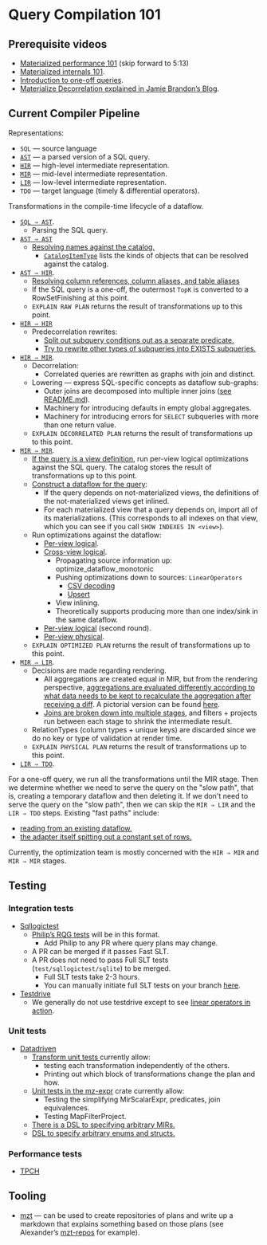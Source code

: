 # Query Compilation 101

## Prerequisite videos

* [Materialized performance 101](https://drive.google.com/file/d/1BlCFHVJsi6-YfQQpPMaWOhDOvaQDdcWV/view?usp=sharing)
  (skip forward to 5:13)
* [Materialized internals 101](https://drive.google.com/file/d/1_SlM-zQR2FifNMeECnFTnwRcTc7zxRuc/view).
* [Introduction to one-off queries](https://drive.google.com/file/d/1LsyMY1OMmDS7uQS6cT6IFmdROGiPB4Im/view?usp=sharing).
* [Materialize Decorrelation explained in Jamie Brandon’s Blog](https://www.scattered-thoughts.net/writing/materialize-decorrelation/).

## Current Compiler Pipeline

Representations:

* `SQL` — source language
* [`AST`](https://github.com/MaterializeInc/materialize/blob/main/src/sql/src/plan.rs) — a parsed version of a SQL query.
* [`HIR`](https://github.com/MaterializeInc/materialize/blob/main/src/sql/src/plan/expr.rs) — high-level intermediate representation.
* [`MIR`](https://github.com/MaterializeInc/materialize/blob/main/src/expr/src/relation/mod.rs) — mid-level intermediate representation.
* [`LIR`](https://github.com/MaterializeInc/materialize/blob/main/src/compute-client/src/plan/mod.rs) — low-level intermediate representation.
* `TDO` — target language (timely & differential operators).

Transformations in the compile-time lifecycle of a dataflow.

* [`SQL ⇒ AST`](https://github.com/materializeinc/materialize/blob/main/src/sql-parser/src/parser.rs#L55).
    * Parsing the SQL query.
* [`AST ⇒ AST`](https://github.com/MaterializeInc/materialize/blob/main/src/adapter/src/coord.rs#L1876)
    * [Resolving names against the catalog.](https://github.com/MaterializeInc/materialize/blob/main/src/sql/src/names.rs#L1035-L1053)
        * [`CatalogItemType`](https://github.com/MaterializeInc/materialize/blob/main/src/sql/src/catalog.rs#L336)
            lists the kinds of objects that can be resolved against the catalog.
* [`AST ⇒ HIR`](https://github.com/MaterializeInc/materialize/blob/main/src/sql/src/plan/query.rs#L90-L129).
    * [Resolving column references, column aliases, and table aliases](https://github.com/MaterializeInc/materialize/blob/main/src/sql/src/plan/scope.rs)
    * If the SQL query is a one-off, the outermost `TopK` is converted to a
      RowSetFinishing at this point.
    * `EXPLAIN RAW PLAN` returns the result of transformations up to this point.
* [`HIR ⇒ HIR`](https://github.com/MaterializeInc/materialize/blob/main/src/sql/src/plan/lowering.rs#L149-L150)
    * Predecorrelation rewrites:
        * [Split out subquery conditions out as a separate predicate.](https://github.com/MaterializeInc/materialize/blob/main/src/sql/src/plan/transform_expr.rs#L54)
        * [Try to rewrite other types of subqueries into EXISTS subqueries.](https://github.com/MaterializeInc/materialize/blob/main/src/sql/src/plan/transform_expr.rs#L156)
* [`HIR ⇒ MIR`](https://github.com/MaterializeInc/materialize/blob/main/src/sql/src/plan/lowering.rs).
    * Decorrelation:
        * Correlated queries are rewritten as graphs with join and distinct.
    * Lowering — express SQL-specific concepts as dataflow sub-graphs:
        * Outer joins are decomposed into multiple inner joins ([see README.md](https://github.com/aalexandrov/mzt-repos/blob/main/simplify_outer_joins/README.md)).
        * Machinery for introducing defaults in empty global aggregates.
        * Machinery for introducing errors for `SELECT` subqueries with more than one return value.
    * `EXPLAIN DECORRELATED PLAN` returns the result of transformations up to this point.
* [`MIR ⇒ MIR`](https://github.com/MaterializeInc/materialize/blob/main/src/transform).
    * [If the query is a view
      definition](https://github.com/MaterializeInc/materialize/blob/main/src/adapter/src/catalog.rs#L3325),
      run per-view logical optimizations against the SQL query. The catalog
      stores the result of transformations up to this point.
    * [Construct a dataflow for the query](https://github.com/MaterializeInc/materialize/blob/main/src/adapter/src/coord/dataflows.rs):
        * If the query depends on not-materialized views, the definitions of the
          not-materialized views get inlined.
        * For each materialized view that a query depends on, import all of its
          materializations. (This corresponds to all indexes on that view, which
          you can see if you call `SHOW INDEXES IN <view>`).
    * Run optimizations against the dataflow:
        * [Per-view logical](https://github.com/MaterializeInc/materialize/blob/main/src/transform/src/lib.rs#L282-L337).
        * [Cross-view logical](https://github.com/MaterializeInc/materialize/blob/main/src/transform/src/dataflow.rs#L31-L60).
            * Propagating source information up: optimize_dataflow_monotonic
            * Pushing optimizations down to sources: `LinearOperators`
                * [CSV decoding](https://github.com/MaterializeInc/materialize/blob/main/src/storage/src/decode/csv.rs)
                * [Upsert](https://github.com/MaterializeInc/materialize/blob/main/src/storage/src/render/upsert.rs)
            * View inlining.
            * Theoretically supports producing more than one index/sink in the same dataflow.
        * [Per-view logical](https://github.com/MaterializeInc/materialize/blob/main/src/transform/src/lib.rs#L281-L337) (second round).
        * [Per-view physical](https://github.com/MaterializeInc/materialize/blob/main/src/transform/src/lib.rs#L345-L367).
    * `EXPLAIN OPTIMIZED PLAN` returns the result of transformations up to this point.
* [`MIR ⇒ LIR`](https://github.com/MaterializeInc/materialize/blob/main/src/compute-client/src/plan/mod.rs#L882-L897).
    * Decisions are made regarding rendering.
        * All aggregations are created equal in MIR, but from the rendering perspective, [aggregations are evaluated differently according to what data needs to be kept to recalculate the aggregation after receiving a diff](https://github.com/MaterializeInc/materialize/blob/main/src/compute-client/src/plan/reduce.rs). A pictorial version can be found [here](https://github.com/MaterializeInc/materialize/blob/main/doc/developer/arrangements.md).
        * [Joins are broken down into multiple stages](https://github.com/MaterializeInc/materialize/blob/main/src/compute-client/src/plan/join/linear_join.rs), and filters + projects run between each stage to shrink the intermediate result.
    * RelationTypes (column types + unique keys) are discarded since we do no key or type of validation at render time.
    * `EXPLAIN PHYSICAL PLAN` returns the result of transformations up to this point.
* [`LIR ⇒ TDO`](https://github.com/MaterializeInc/materialize/blob/main/src/compute/src/render/mod.rs).

For a one-off query, we run all the transformations until the MIR stage. Then we
determine whether we need to serve the query on the "slow path", that is,
creating a temporary dataflow and then deleting it. If we don't need to serve
the query on the "slow path", then we can skip the `MIR ⇒ LIR` and the `LIR ⇒ TDO` steps.
Existing "fast paths" include:
* [reading from an existing dataflow.](https://github.com/MaterializeInc/materialize/blob/main/src/compute/src/compute_state.rs#L704)
* [the adapter itself spitting out a constant set of rows.](https://github.com/MaterializeInc/materialize/blob/main/src/adapter/src/coord/peek.rs#L213)

Currently, the optimization team is mostly concerned with the `HIR ⇒ MIR` and `MIR ⇒ MIR` stages.

## Testing

### Integration tests

* [Sqllogictest](https://github.com/MaterializeInc/materialize/blob/main/doc/developer/sqllogictest.md)
    * [Philip’s RQG tests](https://docs.google.com/presentation/d/1PvUzdeblYwLIWMpBLCtKY1Gys4L92jmr7fTdo4zE2g4/edit) will be in this format.
        * Add Philip to any PR where query plans may change.
    * A PR can be merged if it passes Fast SLT.
    * A PR does not need to pass Full SLT tests (`test/sqllogictest/sqlite`) to be merged.
        * Full SLT tests take 2-3 hours.
        * You can manually initiate full SLT tests on your branch [here](https://buildkite.com/materialize/slt).
* [Testdrive](https://github.com/MaterializeInc/materialize/blob/main/doc/developer/testdrive.md)
    * We generally do not use testdrive except to see [linear operators in action](https://github.com/MaterializeInc/materialize/blob/main/test/testdrive/source-linear-operators.td).

### Unit tests

* [Datadriven](https://github.com/MaterializeInc/materialize/blob/main/doc/developer/guide-testing.md#datadriven)
    * [Transform unit tests ](https://github.com/MaterializeInc/materialize/tree/main/src/transform)currently allow:
        * testing each transformation independently of the others.
        * Printing out which block of transformations change the plan and how.
    * [Unit tests in the mz-expr](https://github.com/MaterializeInc/materialize/tree/main/src/expr/tests) crate currently allow:
        * Testing the simplifying MirScalarExpr, predicates, join equivalences.
        * Testing MapFilterProject.
    * [There is a DSL to specifying arbitrary MIRs.](https://github.com/MaterializeInc/materialize/tree/main/src/expr-test-util)
    * [DSL to specify arbitrary enums and structs.](https://github.com/MaterializeInc/materialize/tree/main/src/lowertest)

### Performance tests

* [TPCH](https://materializeinc.slack.com/archives/C01BE3RN82F/p1611161615021000)

## Tooling

* [mzt](https://github.com/aalexandrov/mzt) — can be used to create repositories of plans and write up a markdown that explains something based on those plans (see Alexander’s [mzt-repos](https://github.com/aalexandrov/mzt-repos) for example).

